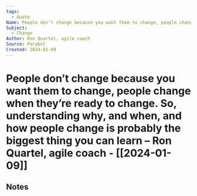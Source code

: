 ```yaml
---
tags:
  - Quote
Name: People don’t change because you want them to change, people change when they’re ready to change. So, understanding why, and when, and how people change is probably the biggest thing you can learn – Ron Quartel, agile coach
Subject:
  - Change
Author: Ron Quartel, agile coach
Source: Parabol
Created: 2024-01-09
---
```

# People don’t change because you want them to change, people change when they’re ready to change. So, understanding why, and when, and how people change is probably the biggest thing you can learn – Ron Quartel, agile coach - [[2024-01-09]]
## Notes

